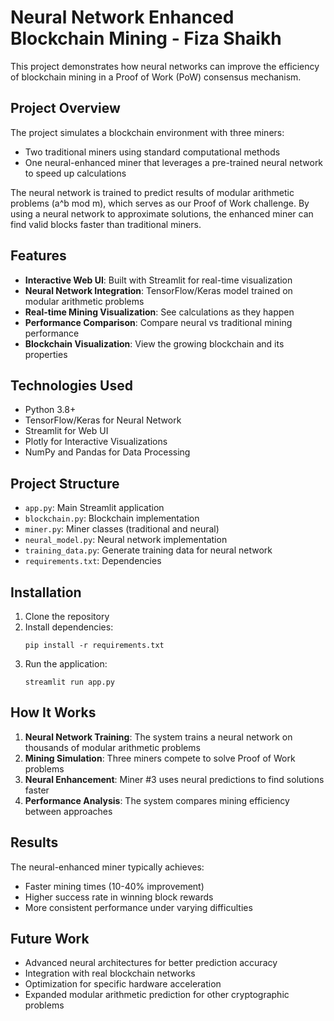 # Neural Network Enhanced Blockchain Mining - Fiza Shaikh

This project demonstrates how neural networks can improve the efficiency of blockchain mining in a Proof of Work (PoW) consensus mechanism.

## Project Overview

The project simulates a blockchain environment with three miners:
- Two traditional miners using standard computational methods
- One neural-enhanced miner that leverages a pre-trained neural network to speed up calculations

The neural network is trained to predict results of modular arithmetic problems (a^b mod m), which serves as our Proof of Work challenge. By using a neural network to approximate solutions, the enhanced miner can find valid blocks faster than traditional miners.

## Features

- **Interactive Web UI**: Built with Streamlit for real-time visualization
- **Neural Network Integration**: TensorFlow/Keras model trained on modular arithmetic problems
- **Real-time Mining Visualization**: See calculations as they happen
- **Performance Comparison**: Compare neural vs traditional mining performance
- **Blockchain Visualization**: View the growing blockchain and its properties

## Technologies Used

- Python 3.8+
- TensorFlow/Keras for Neural Network
- Streamlit for Web UI
- Plotly for Interactive Visualizations
- NumPy and Pandas for Data Processing

## Project Structure

- `app.py`: Main Streamlit application
- `blockchain.py`: Blockchain implementation
- `miner.py`: Miner classes (traditional and neural)
- `neural_model.py`: Neural network implementation
- `training_data.py`: Generate training data for neural network
- `requirements.txt`: Dependencies

## Installation

1. Clone the repository
2. Install dependencies:
   ```
   pip install -r requirements.txt
   ```
3. Run the application:
   ```
   streamlit run app.py
   ```

## How It Works

1. **Neural Network Training**: The system trains a neural network on thousands of modular arithmetic problems
2. **Mining Simulation**: Three miners compete to solve Proof of Work problems
3. **Neural Enhancement**: Miner #3 uses neural predictions to find solutions faster
4. **Performance Analysis**: The system compares mining efficiency between approaches

## Results

The neural-enhanced miner typically achieves:
- Faster mining times (10-40% improvement)
- Higher success rate in winning block rewards
- More consistent performance under varying difficulties

## Future Work

- Advanced neural architectures for better prediction accuracy
- Integration with real blockchain networks
- Optimization for specific hardware acceleration
- Expanded modular arithmetic prediction for other cryptographic problems 

